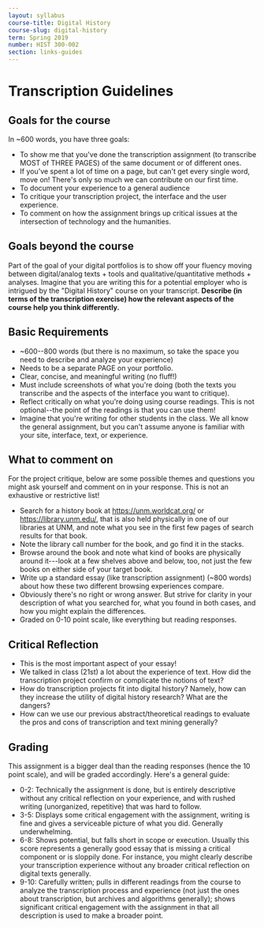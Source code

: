 ```yaml
---
layout: syllabus
course-title: Digital History
course-slug: digital-history
term: Spring 2019
number: HIST 300-002
section: links-guides
---
```



# Transcription Guidelines

## Goals for the course
In ~600 words, you have three goals:
- To show me that you've done the transcription assignment (to transcribe MOST of THREE PAGES) of the same document or of different ones.
- If you've spent a lot of time on a page, but can't get every single word, move on! There's only so much we can contribute on our first time.
- To document your experience to a general audience
- To critique your transcription project, the interface and the user experience.
- To comment on how the assignment brings up critical issues at the intersection of technology and the humanities.


## Goals beyond the course
Part of the goal of your digital portfolios is to show off your fluency moving between digital/analog texts + tools and qualitative/quantitative methods + analyses. Imagine that you are writing this for a potential employer who is intrigued by the "Digital History" course on your transcript. **Describe (in terms of the transcription exercise) how the relevant aspects of the course help you think differently.**

## Basic Requirements
- ~600--800 words (but there is no maximum, so take the space you need to describe and analyze your experience)
- Needs to be a separate PAGE on your portfolio.
- Clear, concise, and meaningful writing (no fluff!)
- Must include screenshots of what you're doing (both the texts you transcribe and the aspects of the interface you want to critique).
- Reflect critically on what you're doing using course readings. This is not optional--the point of the readings is that you can use them!
- Imagine that you're writing for other students in the class. We all know the general assignment, but you can't assume anyone is familiar with your site, interface, text, or experience.


## What to comment on
For the project critique, below are some possible themes and questions you might ask yourself and comment on in your response. This is not an exhaustive or restrictive list!

- Search for a history book at https://unm.worldcat.org/ or https://library.unm.edu/, that is also held physically in one of our libraries at UNM, and note what you see in the first few pages of search results for that book.
- Note the library call number for the book, and go find it in the stacks.
- Browse around the book and note what kind of books are physically around it---look at a few shelves above and below, too, not just the few books on either side of your target book.
- Write up a standard essay (like transcription assignment) (~800 words) about how these two different browsing experiences compare.
- Obviously there's no right or wrong answer. But strive for clarity in your description of what you searched for, what you found in both cases, and how you might explain the differences.
- Graded on 0-10 point scale, like everything but reading responses.


## Critical Reflection
- This is the most important aspect of your essay!
- We talked in class (21st) a lot about the experience of text. How did the transcription project confirm or complicate the notions of text?
- How do transcription projects fit into digital history? Namely, how can they increase the utility of digital history research? What are the dangers?
- How can we use our previous abstract/theoretical readings to evaluate the pros and cons of transcription and text mining generally?


## Grading
This assignment is a bigger deal than the reading responses (hence the 10 point scale), and will be graded accordingly. Here's a general guide:

- 0-2: Technically the assignment is done, but is entirely descriptive without any critical reflection on your experience, and with rushed writing (unorganized, repetitive) that was hard to follow.
- 3-5: Displays some critical engagement with the assignment, writing is fine and gives a serviceable picture of what you did. Generally underwhelming.
- 6-8: Shows potential, but falls short in scope or execution. Usually this score represents a generally good essay that is missing a critical component or is sloppily done. For instance, you might clearly describe your transcription experience without any broader critical reflection on digital texts generally.
- 9-10: Carefully written; pulls in different readings from the course to analyze the transcription process and experience (not just the ones about transcription, but archives and algorithms generally); shows significant critical engagement with the assignment in that all description is used to make a broader point.
